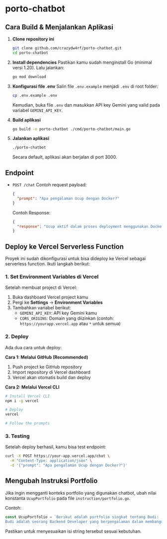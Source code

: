 # porto-chatbot

## Cara Build & Menjalankan Aplikasi

1. **Clone repository ini**
   ```bash
   git clone github.com/crazydw4rf/porto-chatbot.git
   cd porto-chatbot
   ```

2. **Install dependencies**
   Pastikan kamu sudah menginstall Go (minimal versi 1.20).
   Lalu jalankan:
   ```bash
   go mod download
   ```

3. **Konfigurasi file .env**
   Salin file `.env.example` menjadi `.env` di root folder:
   ```bash
   cp .env.example .env
   ```
    Kemudian, buka file `.env` dan masukkan API key Gemini yang valid pada variabel `GEMINI_API_KEY`.

4. **Build aplikasi**
   ```bash
   go build -o porto-chatbot ./cmd/porto-chatbot/main.go
   ```

5. **Jalankan aplikasi**
   ```bash
   ./porto-chatbot
   ```
   Secara default, aplikasi akan berjalan di port 3000.

## Endpoint

- `POST /chat`
  Contoh request payload:
  ```json
  {
    "prompt": "Apa pengalaman Ucup dengan Docker?"
  }
  ```
  Contoh Response:
  ```json
  {
    "response": "Ucup aktif dalam proses deployment menggunakan Docker dan CI/CD pipeline dengan GitHub Actions..."
  }
  ```

## Deploy ke Vercel Serverless Function

Proyek ini sudah dikonfigurasi untuk bisa dideploy ke Vercel sebagai serverless function. Ikuti langkah berikut:

### 1. Set Environment Variables di Vercel

Setelah membuat project di Vercel:

1. Buka dashboard Vercel project kamu
2. Pergi ke **Settings** → **Environment Variables**
3. Tambahkan variabel berikut:
   - `GEMINI_API_KEY`: API key Gemini kamu
   - `CORS_ORIGINS`: Domain yang diizinkan (contoh: `https://yourapp.vercel.app` atau `*` untuk semua)

### 2. Deploy

Ada dua cara untuk deploy:

**Cara 1: Melalui GitHub (Recommended)**
1. Push project ke GitHub repository
2. Import repository di Vercel dashboard
3. Vercel akan otomatis build dan deploy

**Cara 2: Melalui Vercel CLI**
```bash
# Install Vercel CLI
npm i -g vercel

# Deploy
vercel

# Follow the prompts
```

### 3. Testing

Setelah deploy berhasil, kamu bisa test endpoint:
```bash
curl -X POST https://your-app.vercel.app/chat \
  -H "Content-Type: application/json" \
  -d '{"prompt": "Apa pengalaman Ucup dengan Docker?"}'
```

## Mengubah Instruksi Portfolio

Jika ingin mengganti konteks portfolio yang digunakan chatbot, ubah nilai konstanta `UcupPortfolio` pada file `instruction/portfolio.go`.

Contoh:
```go
const UcupPortfolio = `Berikut adalah portfolio singkat tentang Budi:
Budi adalah seorang Backend Developer yang berpengalaman dalam membangun API dengan Go dan PostgreSQL...`
```
Pastikan untuk menyesuaikan isi string tersebut sesuai kebutuhan.
